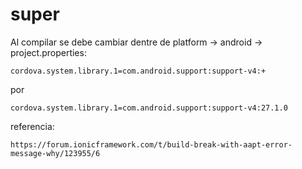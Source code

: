 # super

Al compilar se debe cambiar dentre de platform -> android -> project.properties:

```
cordova.system.library.1=com.android.support:support-v4:+
```
por

```
cordova.system.library.1=com.android.support:support-v4:27.1.0
```
referencia:
```
https://forum.ionicframework.com/t/build-break-with-aapt-error-message-why/123955/6
```

